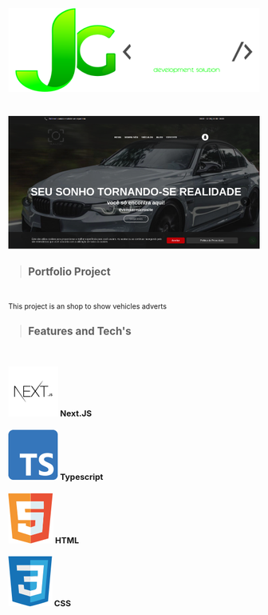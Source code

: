 <div align="center">

![JG - Coding Logo](public/images/logomarca.svg)

<br>

![Project preview](public/images/preview.png)

</div>


> ## Portfolio Project

<br>

This project is an shop to show vehicles adverts

> ## Features and Tech's

<br>

### ![Project preview](public/images/next_icon.svg) Next.JS
### ![Project preview](public/images/ts_icon.svg) Typescript
### ![Project preview](public/images/html_icon.svg) HTML
### ![Project preview](public/images/css_icon.svg) CSS